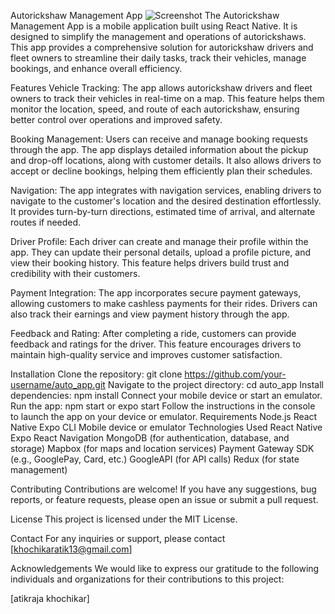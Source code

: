 Autorickshaw Management App
![Screenshot](![image](https://github.com/atikvibs1326/auto_app/assets/64660852/a5c9630f-51f9-4efe-9032-13d5e63cb905)
)
The Autorickshaw Management App is a mobile application built using React Native. It is designed to simplify the management and operations of autorickshaws. This app provides a comprehensive solution for autorickshaw drivers and fleet owners to streamline their daily tasks, track their vehicles, manage bookings, and enhance overall efficiency.

Features
Vehicle Tracking: The app allows autorickshaw drivers and fleet owners to track their vehicles in real-time on a map. This feature helps them monitor the location, speed, and route of each autorickshaw, ensuring better control over operations and improved safety.

Booking Management: Users can receive and manage booking requests through the app. The app displays detailed information about the pickup and drop-off locations, along with customer details. It also allows drivers to accept or decline bookings, helping them efficiently plan their schedules.

Navigation: The app integrates with navigation services, enabling drivers to navigate to the customer's location and the desired destination effortlessly. It provides turn-by-turn directions, estimated time of arrival, and alternate routes if needed.

Driver Profile: Each driver can create and manage their profile within the app. They can update their personal details, upload a profile picture, and view their booking history. This feature helps drivers build trust and credibility with their customers.

Payment Integration: The app incorporates secure payment gateways, allowing customers to make cashless payments for their rides. Drivers can also track their earnings and view payment history through the app.

Feedback and Rating: After completing a ride, customers can provide feedback and ratings for the driver. This feature encourages drivers to maintain high-quality service and improves customer satisfaction.

Installation
Clone the repository: git clone https://github.com/your-username/auto_app.git
Navigate to the project directory: cd auto_app
Install dependencies: npm install
Connect your mobile device or start an emulator.
Run the app: npm start or expo start
Follow the instructions in the console to launch the app on your device or emulator.
Requirements
Node.js
React Native
Expo CLI
Mobile device or emulator
Technologies Used
React Native
Expo
React Navigation
MongoDB (for authentication, database, and storage)
Mapbox (for maps and location services)
Payment Gateway SDK (e.g., GooglePay, Card, etc.)
GoogleAPI (for API calls)
Redux (for state management)

Contributing
Contributions are welcome! If you have any suggestions, bug reports, or feature requests, please open an issue or submit a pull request.

License
This project is licensed under the MIT License.

Contact
For any inquiries or support, please contact [khochikaratik13@gmail.com]

Acknowledgements
We would like to express our gratitude to the following individuals and organizations for their contributions to this project:

[atikraja khochikar]
